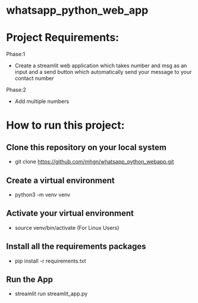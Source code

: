 # whatsapp_python_web_app

# Project Requirements:

Phase:1
- Create a streamlit web application which takes number and msg as an input and a send button which automatically send your message to your contact number

Phase:2
- Add multiple numbers 

# How to run this project:

## Clone this repository on your local system
- git clone https://github.com/mhgn/whatsapp_python_webapp.git

## Create a virtual environment
- python3 -m venv venv

## Activate your virtual environment
- source venv/bin/activate (For Linux Users)

## Install all the requirements packages
- pip install -r requirements.txt

## Run the App
- streamlit run  streamlit_app.py